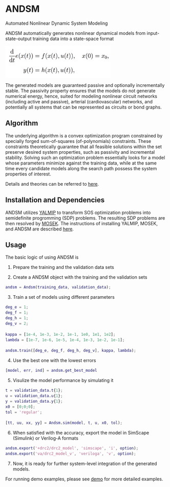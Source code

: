 # ANDSM 
Automated Nonlinear Dynamic System Modeling

ANDSM automatically generates nonlinear dynamical models from input-state-output training data
into a state-space format

<img src="fig/system.png" alt="system" align="middle" height="100"/>

The generated models are guaranteed passive and optionally incrementally stable.
The passivity property ensures that the models do not generate numerical energy,
hence, suited for modeling nonlinear circuit networks (including active and passive), 
arterial (cardiovascular) networks, and potentially all systems that can be 
represented as circuits or bond graphs.


## Algorithm 

The underlying algorithm is a convex optimization program constrained by specially 
forged sum-of-squares (of-polynomials) constraints. 
These constraints theoretically guarantee that all feasible solutions within
the set preserve desired system properties, such as passivity and incremental stability.
Solving such an optimization problem essentially looks for a model whose
parameters minimize against the training data,
while at the same time every candidate models along the search path
possess the system properties of interest.
 
Details and theories can be referred to [here](http://feature.space/doc/hsiao_thesis.pdf).


## Installation and Dependencies

ANDSM utilizes [YALMIP](http://users.isy.liu.se/johanl/yalmip/) to transform SOS optimization problems 
into semidefinite progromming (SDP) problems. 
The resulting SDP problems are then resolved by [MOSEK](https://www.mosek.com/).
The instructions of installing YALMIP, MOSEK, and ANDSM are described [here](INSTALL.md).


## Usage

The basic logic of using ANDSM is 

1. Prepare the training and the validation data sets

2. Create a ANDSM object with the training and the validation sets 
```matlab
andsm = Andsm(training_data, validation_data);
```

3. Train a set of models using different parameters
```matlab
deg_e = 1;
deg_f = 1;
deg_h = 1;
deg_v = 2;

kappa = [1e-4, 1e-3, 1e-2, 1e-1, 1e0, 1e1, 1e2];
lambda = [1e-7, 1e-6, 1e-5, 1e-4, 1e-3, 1e-2, 1e-1];

andsm.train([deg_e, deg_f, deg_h, deg_v], kappa, lambda);
```

4. Use the best one with the lowest errors
```matlab
[model, err, ind] = andsm.get_best_model
```

5. Visulize the model performance by simulating it
```matlab
t = validation_data.t{1};
u = validation_data.u{1};
y = validation_data.y{1};
x0 = [0;0;0];
tol = 'regular';

[tt, uu, xx, yy] = Andsm.sim(model, t, u, x0, tol);
```

6. When satisfied with the accuracy, export the model in SimScape (Simulink) or Verilog-A formats
```matlab
andsm.export('+drc2/drc2_model', 'simscape', 'i', option);
andsm.export('va/drc2_model_v', 'veriloga', 'v', option);
```

7. Now, it is ready for further system-level integration of the generated models.


For running demo examples, please see [demo](andsm_demo.m) for more detailed examples.
